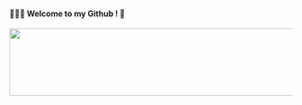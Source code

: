 <div align="left">

#### 👩🏻‍💻 Welcome to my Github ! 🤍


<a href="https://www.gitanimals.org/en_US?utm_medium=image&utm_source=lalaurrel&utm_content=line">
  <img
    src="https://render.gitanimals.org/lines/lalaurrel"
    width="600"
    height="120"
  />
</a>
  

</div>
